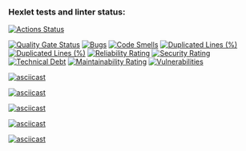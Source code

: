 ### Hexlet tests and linter status:
[![Actions Status](https://github.com/dr-Panakhov/python-project-49/actions/workflows/hexlet-check.yml/badge.svg)](https://github.com/dr-Panakhov/python-project-49/actions)

[![Quality Gate Status](https://sonarcloud.io/api/project_badges/measure?project=dr-Panakhov_python-project-49&metric=alert_status)](https://sonarcloud.io/summary/new_code?id=dr-Panakhov_python-project-49)
[![Bugs](https://sonarcloud.io/api/project_badges/measure?project=dr-Panakhov_python-project-49&metric=bugs)](https://sonarcloud.io/summary/new_code?id=dr-Panakhov_python-project-49)
[![Code Smells](https://sonarcloud.io/api/project_badges/measure?project=dr-Panakhov_python-project-49&metric=code_smells)](https://sonarcloud.io/summary/new_code?id=dr-Panakhov_python-project-49)
[![Duplicated Lines (%)](https://sonarcloud.io/api/project_badges/measure?project=dr-Panakhov_python-project-49&metric=duplicated_lines_density)](https://sonarcloud.io/summary/new_code?id=dr-Panakhov_python-project-49)
[![Duplicated Lines (%)](https://sonarcloud.io/api/project_badges/measure?project=dr-Panakhov_python-project-49&metric=duplicated_lines_density)](https://sonarcloud.io/summary/new_code?id=dr-Panakhov_python-project-49)
[![Reliability Rating](https://sonarcloud.io/api/project_badges/measure?project=dr-Panakhov_python-project-49&metric=reliability_rating)](https://sonarcloud.io/summary/new_code?id=dr-Panakhov_python-project-49)
[![Security Rating](https://sonarcloud.io/api/project_badges/measure?project=dr-Panakhov_python-project-49&metric=security_rating)](https://sonarcloud.io/summary/new_code?id=dr-Panakhov_python-project-49)
[![Technical Debt](https://sonarcloud.io/api/project_badges/measure?project=dr-Panakhov_python-project-49&metric=sqale_index)](https://sonarcloud.io/summary/new_code?id=dr-Panakhov_python-project-49)
[![Maintainability Rating](https://sonarcloud.io/api/project_badges/measure?project=dr-Panakhov_python-project-49&metric=sqale_rating)](https://sonarcloud.io/summary/new_code?id=dr-Panakhov_python-project-49)
[![Vulnerabilities](https://sonarcloud.io/api/project_badges/measure?project=dr-Panakhov_python-project-49&metric=vulnerabilities)](https://sonarcloud.io/summary/new_code?id=dr-Panakhov_python-project-49)

[![asciicast](https://asciinema.org/a/OEERFe9CmVLywMPw67wi5bEsA.svg)](https://asciinema.org/a/OEERFe9CmVLywMPw67wi5bEsA)

[![asciicast](https://asciinema.org/a/Vh30DugHrcRBE5ECFXyF2mbk4.svg)](https://asciinema.org/a/Vh30DugHrcRBE5ECFXyF2mbk4)

[![asciicast](https://asciinema.org/a/WitTeP5tn6S5zlUWBWVVTHTKg.svg)](https://asciinema.org/a/WitTeP5tn6S5zlUWBWVVTHTKg)

[![asciicast](https://asciinema.org/a/zcFbHtLYoS6fR4hw1FumW72MK.svg)](https://asciinema.org/a/zcFbHtLYoS6fR4hw1FumW72MK)

[![asciicast](https://asciinema.org/a/2C4gn0Y1JgpkdftKB9DgMuoSM.svg)](https://asciinema.org/a/2C4gn0Y1JgpkdftKB9DgMuoSM)

